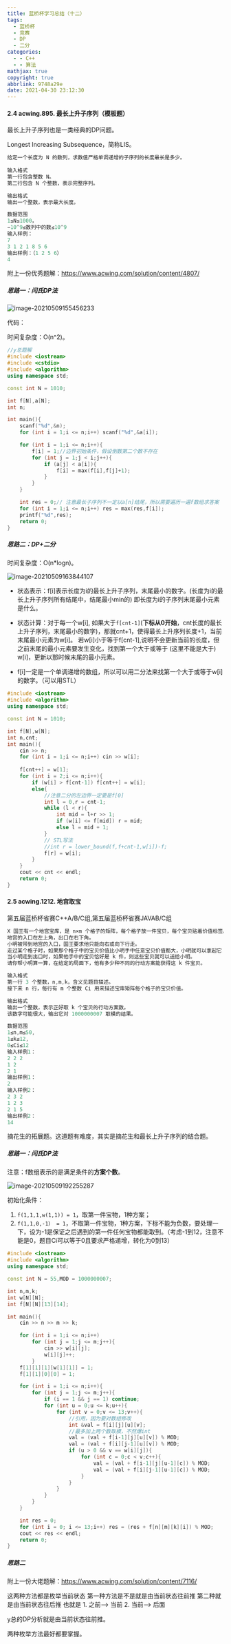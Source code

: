 ```yaml
---
title: 蓝桥杯学习总结（十二）
tags:
  - 蓝桥杯
  - 竞赛
  - DP
  - 二分
categories:
  - - C++
  - - 算法
mathjax: true
copyright: true
abbrlink: 9748a29e
date: 2021-04-30 23:12:30
---
```


#### 2.4 acwing.895. 最长上升子序列（模板题）

最长上升子序列也是一类经典的DP问题。

Longest Increasing Subsequence，简称LIS。 

<!--more-->

```C++
给定一个长度为 N 的数列，求数值严格单调递增的子序列的长度最长是多少。
    
输入格式
第一行包含整数 N。
第二行包含 N 个整数，表示完整序列。

输出格式
输出一个整数，表示最大长度。

数据范围
1≤N≤1000，
−10^9≤数列中的数≤10^9
输入样例：
7
3 1 2 1 8 5 6
输出样例：（1 2 5 6）
4
```

附上一份优秀题解：https://www.acwing.com/solution/content/4807/

##### 思路一：闫氏DP法

![image-20210509155456233](蓝桥杯学习总结（十二）/image-20210509155456233.png)

代码：

时间复杂度：O(n^2)。

```C++
//y总题解
#include <iostream>
#include <cstdio>
#include <algorithm>
using namespace std;

const int N = 1010;

int f[N],a[N];
int n;

int main(){
    scanf("%d",&n);
    for (int i = 1;i <= n;i++) scanf("%d",&a[i]);

    for (int i = 1;i <= n;i++){
        f[i] = 1;//边界初始条件，假设倒数第二个数不存在
        for (int j = 1;j < i;j++){
            if (a[j] < a[i]){
                f[i] = max(f[i],f[j]+1);
            }
        }
    }

    int res = 0;// 注意最长子序列不一定以a[n]结尾，所以需要遍历一遍f数组求答案
    for (int i = 1;i <= n;i++) res = max(res,f[i]);
    printf("%d",res);
    return 0;
}
```

##### 思路二：DP+二分

时间复杂度：O(n*logn)。

![image-20210509163844107](蓝桥杯学习总结（十二）/image-20210509163844107.png)

- 状态表示：f[i]表示长度为i的最长上升子序列，末尾最小的数字。(长度为i的最长上升子序列所有结尾中，结尾最小min的) 即长度为i的子序列末尾最小元素是什么。


- 状态计算：对于每一个w[i], 如果大于`f[cnt-1]`(**下标从0开始**，cnt长度的最长上升子序列，末尾最小的数字)，那就cnt+1，使得最长上升序列长度+1，当前末尾最小元素为w[i]。 若w[i]小于等于f[cnt-1],说明不会更新当前的长度，但之前末尾的最小元素要发生变化，找到第一个大于或等于 (这里不能是大于) w[i]，更新以那时候末尾的最小元素。


- f[i]一定是一个单调递增的数组，所以可以用二分法来找第一个大于或等于w[i]的数字。（可以用STL）


```C++
#include <iostream>
#include <algorithm>
using namespace std;

const int N = 1010;

int f[N],w[N];
int n,cnt;
int main(){
    cin >> n;
    for (int i = 1;i <= n;i++) cin >> w[i];
    
    f[cnt++] = w[1];
    for (int i = 2;i <= n;i++){
        if (w[i] > f[cnt-1]) f[cnt++] = w[i];
        else{
            //注意二分的左边界一定要是f[0]
            int l = 0,r = cnt-1;
            while (l < r){
                int mid = l+r >> 1;
                if (w[i] <= f[mid]) r = mid;
                else l = mid + 1;
            }
            // STL写法
            //int r = lower_bound(f,f+cnt-1,w[i])-f;
            f[r] = w[i];
        }
    }
    cout << cnt << endl;
    return 0;
}
```

#### 2.5 acwing.1212. 地宫取宝

第五届蓝桥杯省赛C++A/B/C组,第五届蓝桥杯省赛JAVAB/C组

```C++
X 国王有一个地宫宝库，是 n×m 个格子的矩阵，每个格子放一件宝贝，每个宝贝贴着价值标签。
地宫的入口在左上角，出口在右下角。
小明被带到地宫的入口，国王要求他只能向右或向下行走。
走过某个格子时，如果那个格子中的宝贝价值比小明手中任意宝贝价值都大，小明就可以拿起它（当然，也可以不拿）。
当小明走到出口时，如果他手中的宝贝恰好是 k 件，则这些宝贝就可以送给小明。
请你帮小明算一算，在给定的局面下，他有多少种不同的行动方案能获得这 k 件宝贝。

输入格式
第一行 3 个整数，n,m,k，含义见题目描述。
接下来 n 行，每行有 m 个整数 Ci 用来描述宝库矩阵每个格子的宝贝价值。

输出格式
输出一个整数，表示正好取 k 个宝贝的行动方案数。
该数字可能很大，输出它对 1000000007 取模的结果。

数据范围
1≤n,m≤50,
1≤k≤12,
0≤Ci≤12
输入样例1：
2 2 2
1 2
2 1
输出样例1：
2
输入样例2：
2 3 2
1 2 3
2 1 5
输出样例2：
14
```

摘花生的拓展题。这道题有难度，其实是摘花生和最长上升子序列的结合题。

##### 思路一：闫氏DP法

注意：f数组表示的是满足条件的**方案个数**。

![image-20210509192255287](蓝桥杯学习总结（十二）/image-20210509192255287.png)

初始化条件：

1. `f(1,1,1,w(1,1)) = 1`，取第一件宝物，1种方案；
2. `f(1,1,0,-1） = 1`，不取第一件宝物，1种方案，下标不能为负数，要处理一下，设为-1是保证之后遇到的第一件任何宝物都能取到。（考虑-1到12，注意不能是0，题目Ci可以等于0且要求严格递增，转化为0到13）

```C++
#include <iostream>
#include <algorithm>
using namespace std;

const int N = 55,MOD = 1000000007;

int n,m,k;
int w[N][N];
int f[N][N][13][14];

int main(){
    cin >> n >> m >> k;

    for (int i = 1;i <= n;i++)
        for (int j = 1;j <= m;j++){
            cin >> w[i][j];
            w[i][j]++;
        }
    f[1][1][1][w[1][1]] = 1;
    f[1][1][0][0] = 1;

    for (int i = 1;i <= n;i++){
        for (int j = 1;j <= m;j++){
            if (i == 1 && j == 1) continue;
            for (int u = 0;u <= k;u++){
                for (int v = 0;v <= 13;v++){
                    //引用，因为要对数组修改
                    int &val = f[i][j][u][v];
                    //最多加上两个数取模，不然爆int
                    val = (val + f[i-1][j][u][v]) % MOD;
                    val = (val + f[i][j-1][u][v]) % MOD;
                    if (u > 0 && v == w[i][j]){
                        for (int c = 0;c < v;c++){
                            val = (val + f[i-1][j][u-1][c]) % MOD;
                            val = (val + f[i][j-1][u-1][c]) % MOD;
                        }
                    }
                }
            }
        }
    }

    int res = 0;
    for (int i = 0; i <= 13;i++) res = (res + f[n][m][k][i]) % MOD;
    cout << res << endl;
    return 0;
}
```

##### 思路二

附上一份大佬题解：https://www.acwing.com/solution/content/7116/

这两种方法都是枚举当前状态 第一种方法是不是就是由当前状态往前推 第二种就是由当前状态往后推 也就是 1. 之前——> 当前 2. 当前——> 后面

y总的DP分析就是由当前状态往前推。

两种枚举方法最好都要掌握。